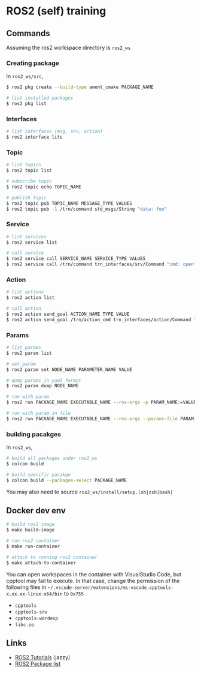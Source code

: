 # ROS2 (self) training

## Commands
Assuming the ros2 workspace directory is `ros2_ws`
### Creating package
In `ros2_ws/src`,

```bash
$ ros2 pkg create --build-type ament_cmake PACKAGE_NAME
```

```bash
# list installed packages
$ ros2 pkg list
```

### Interfaces
```bash
# list interfaces (msg, srv, action)
$ ros2 interface lits
```

### Topic
```bash
# list topics
$ ros2 topic list

# subscribe topic
$ ros2 topic echo TOPIC_NAME

# publish topic
$ ros2 topic pub TOPIC_NAME MESSAGE_TYPE VALUES
$ ros2 topic pub -1 /trn/command std_msgs/String "data: foo"
```

### Service
```bash
# list services
$ ros2 service list

# call service
$ ros2 service call SERVICE_NAME SERVICE_TYPE VALUES
$ ros2 service call /trn/command trn_interfaces/srv/Command "cmd: open"
```

### Action
```bash
# list actions
$ ros2 action list

# call action
$ ros2 action send_goal ACTION_NAME TYPE VALUE
$ ros2 action send_goal /trn/action_cmd trn_interfaces/action/Command "{cmd: open}" --feedback
```

### Params
```bash
# list params
$ ros2 param list

# set param
$ ros2 param set NODE_NAME PARAMETER_NAME VALUE

# dump params in yaml format
$ ros2 param dump NODE_NAME

# run with param
$ ros2 run PACKAGE_NAME EXECUTABLE_NAME --ros-args -p PARAM_NAME:=VALUE

# run with param in file
$ ros2 run PACKAGE_NAME EXECUTABLE_NAME --ros-args --params-file PARAM_FILE.yml
```

### building pacakges
In `ros2_ws`,
```bash
# build all packages under ros2_ws
$ colcon build

# build specific pacakge
$ colcon build --packages-select PACKAGE_NAME
```

You may also need to source `ros2_ws/install/setup.[sh|zsh|bash]`

## Docker dev env
```bash
# build ros2 image
$ make build-image

# run ros2 container
$ make run-container

# attach to running ros2 container
$ make attach-to-container
```

You can open workspaces in the container with VisualStudio Code,
but cpptool may fail to execute.
In that case, change the permission of the following files in
`~/.vscode-server/extensions/ms-vscode.cpptools-x.xx.xx-linux-x64/bin` to `0x755`

* `cpptools`
* `cpptools-srv`
* `cpptools-wordexp`
* `libc.so`



## Links
* [ROS2 Tutorials](https://docs.ros.org/en/jazzy/Tutorials.html) (jazzy)
* [ROS2 Package list](https://index.ros.org/)
